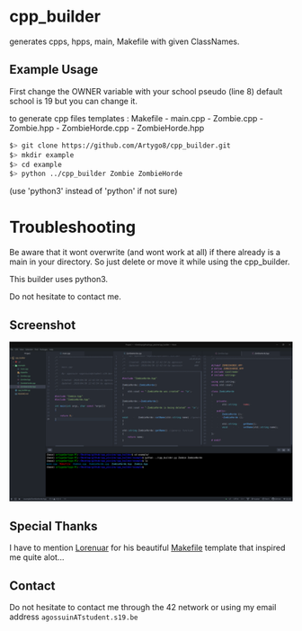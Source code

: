 # cpp_builder

generates cpps, hpps, main, Makefile with given ClassNames.

## Example Usage

First change the OWNER variable with your school pseudo (line 8) default school is 19 but you can change it.

to generate cpp files templates :
Makefile - main.cpp - Zombie.cpp - Zombie.hpp - ZombieHorde.cpp - ZombieHorde.hpp

```bash
$> git clone https://github.com/Artygo8/cpp_builder.git
$> mkdir example
$> cd example
$> python ../cpp_builder Zombie ZombieHorde
```

(use 'python3' instead of 'python' if not sure)

# Troubleshooting

Be aware that it wont overwrite (and wont work at all) if there already is a main in your directory.
So just delete or move it while using the cpp_builder.

This builder uses python3.

Do not hesitate to contact me.

## Screenshot

![screenshot example](screenshot/cpp_builder.png)

## Special Thanks

I have to mention [Lorenuar](https://github.com/lorenuars19) for his beautiful [Makefile](https://github.com/lorenuars19/makefile-template.git) template that inspired me quite alot...

## Contact

Do not hesitate to contact me through the 42 network or using my email address `agossuinATstudent.s19.be`
